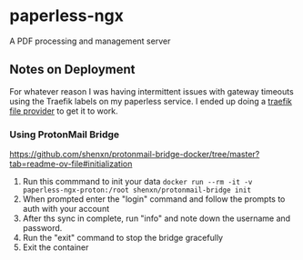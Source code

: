 # paperless-ngx

A PDF processing and management server

## Notes on Deployment

For whatever reason I was having intermittent issues with gateway timeouts using the Traefik labels on my paperless service. I ended up doing a [traefik file provider](../traefik/external_https_file_provider.yaml) to get it to work.

### Using ProtonMail Bridge

https://github.com/shenxn/protonmail-bridge-docker/tree/master?tab=readme-ov-file#initialization

1. Run this commmand to init your data `docker run --rm -it -v paperless-ngx-proton:/root shenxn/protonmail-bridge init`
2. When prompted enter the "login" command and follow the prompts to auth with your account
3. After ths sync in complete, run "info" and note down the username and password.
4. Run the "exit" command to stop the bridge gracefully
5. Exit the container
